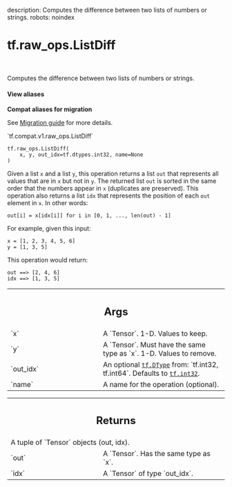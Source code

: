 description: Computes the difference between two lists of numbers or strings.
robots: noindex

# tf.raw_ops.ListDiff

<!-- Insert buttons and diff -->

<table class="tfo-notebook-buttons tfo-api nocontent" align="left">

</table>



Computes the difference between two lists of numbers or strings.

<section class="expandable">
  <h4 class="showalways">View aliases</h4>
  <p>
<b>Compat aliases for migration</b>
<p>See
<a href="https://www.tensorflow.org/guide/migrate">Migration guide</a> for
more details.</p>
<p>`tf.compat.v1.raw_ops.ListDiff`</p>
</p>
</section>

<pre class="devsite-click-to-copy prettyprint lang-py tfo-signature-link">
<code>tf.raw_ops.ListDiff(
    x, y, out_idx=tf.dtypes.int32, name=None
)
</code></pre>



<!-- Placeholder for "Used in" -->

Given a list `x` and a list `y`, this operation returns a list `out` that
represents all values that are in `x` but not in `y`. The returned list `out`
is sorted in the same order that the numbers appear in `x` (duplicates are
preserved). This operation also returns a list `idx` that represents the
position of each `out` element in `x`. In other words:

`out[i] = x[idx[i]] for i in [0, 1, ..., len(out) - 1]`

For example, given this input:

```
x = [1, 2, 3, 4, 5, 6]
y = [1, 3, 5]
```

This operation would return:

```
out ==> [2, 4, 6]
idx ==> [1, 3, 5]
```

<!-- Tabular view -->
 <table class="responsive fixed orange">
<colgroup><col width="214px"><col></colgroup>
<tr><th colspan="2"><h2 class="add-link">Args</h2></th></tr>

<tr>
<td>
`x`
</td>
<td>
A `Tensor`. 1-D. Values to keep.
</td>
</tr><tr>
<td>
`y`
</td>
<td>
A `Tensor`. Must have the same type as `x`. 1-D. Values to remove.
</td>
</tr><tr>
<td>
`out_idx`
</td>
<td>
An optional <a href="../../tf/dtypes/DType.md"><code>tf.DType</code></a> from: `tf.int32, tf.int64`. Defaults to <a href="../../tf.md#int32"><code>tf.int32</code></a>.
</td>
</tr><tr>
<td>
`name`
</td>
<td>
A name for the operation (optional).
</td>
</tr>
</table>



<!-- Tabular view -->
 <table class="responsive fixed orange">
<colgroup><col width="214px"><col></colgroup>
<tr><th colspan="2"><h2 class="add-link">Returns</h2></th></tr>
<tr class="alt">
<td colspan="2">
A tuple of `Tensor` objects (out, idx).
</td>
</tr>
<tr>
<td>
`out`
</td>
<td>
A `Tensor`. Has the same type as `x`.
</td>
</tr><tr>
<td>
`idx`
</td>
<td>
A `Tensor` of type `out_idx`.
</td>
</tr>
</table>

